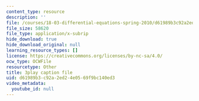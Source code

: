 ```yaml
---
content_type: resource
description: ''
file: /courses/18-03-differential-equations-spring-2010/d61989b3c92a2ed24e0569f9bc140ed3_zreI4HllD80.srt
file_size: 58620
file_type: application/x-subrip
hide_download: true
hide_download_original: null
learning_resource_types: []
license: https://creativecommons.org/licenses/by-nc-sa/4.0/
ocw_type: OCWFile
resourcetype: Other
title: 3play caption file
uid: d61989b3-c92a-2ed2-4e05-69f9bc140ed3
video_metadata:
  youtube_id: null
---
```

